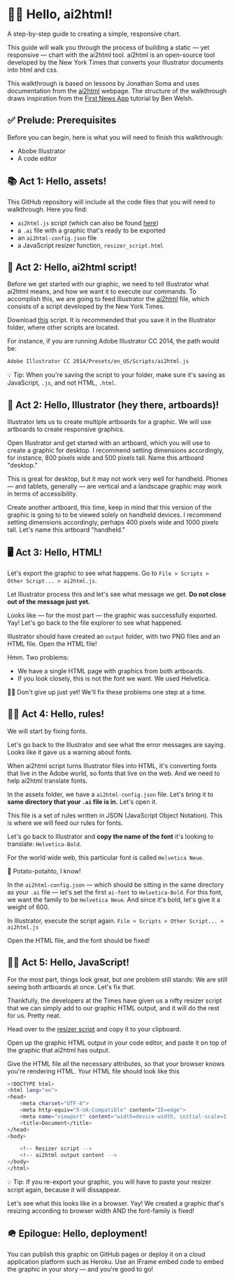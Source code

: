 # 👋🏽 Hello, ai2html!

A step-by-step guide to creating a simple, responsive chart.

This guide will walk you through the process of building a static — yet responsive — chart with the ai2html tool. ai2html is an open-source tool developed by the New York Times that converts your Illustrator documents into html and css.

This walkthrough is based on lessons by Jonathan Soma and uses documentation from the [ai2html](http://ai2html.org/) webpage. The structure of the walkthrough draws inspiration from the [First News App](https://first-news-app.readthedocs.io/en/latest/#) tutorial by Ben Welsh.

## ✅ Prelude: Prerequisites
Before you can begin, here is what you will need to finish this walkthrough:
- Abobe Illustrator
- A code editor

## 📚 Act 1: Hello, assets!
This GitHub repository will include all the code files that you will need to walkthrough. Here you find:
- `ai2html.js` script (which can also be found [here](https://raw.githubusercontent.com/newsdev/ai2html/master/ai2html.js))
- a `.ai` file with a graphic that's ready to be exported
- an `ai2html-config.json` file
- a JavaScript resizer function, `resizer_script.html`

## 👀 Act 2: Hello, ai2html script!
Before we get started with our graphic, we need to tell Illustrator what ai2html means, and how we want it to execute our commands. To accomplish this, we are going to feed Illustrator the [ai2html](assets/ai2html.js) file, which consists of a script developed by the New York Times.

Download [this](assets/ai2html.js) script. It is recommended that you save it in the Illustrator folder, where other scripts are located.

For instance, if you are running Adobe Illustrator CC 2014, the path would be:
```bash
Adobe Illustrator CC 2014/Presets/en_US/Scripts/ai2html.js
```

💡 Tip: When you're saving the script to your folder, make sure it's saving as JavaScript, `.js`, and not HTML, `.html`.

## 🎨 Act 2: Hello, Illustrator (hey there, artboards)!
Illustrator lets us to create multiple artboards for a graphic. We will use artboards to create responsive graphics. 

Open Illustrator and get started with an artboard, which you will use to create a graphic for desktop. I recommend setting dimensions accordingly, for instance, 800 pixels wide and 500 pixels tall. Name this artboard "desktop."

This is great for desktop, but it may not work very well for handheld. Phones — and tablets, generally — are vertical and a landscape graphic may work in terms of accessibility. 

Create another artboard, this time, keep in mind that this version of the graphic is going to to be viewed solely on handheld devices. I recommend setting dimensions accordingly, perhaps 400 pixels wide and 1000 pixels tall. Let's name this artboard "handheld."


## 🖥 Act 3: Hello, HTML!

Let's export the graphic to see what happens. Go to `File > Scripts > Other Script... > ai2html.js`.

Let Illustrator process this and let's see what message we get. **Do not close out of the message just yet.**

Looks like — for the most part — the graphic was successfully exported. Yay! Let's go back to the file explorer to see what happened. 

Illustrator should have created an `output` folder, with two PNG files and an HTML file. Open the HTML file!

Hmm. Two problems:
- We have a single HTML page with graphics from both artboards.
- If you look closely, this is not the font we want. We used Helvetica.

💪🏽 Don't give up just yet! We'll fix these problems one step at a time.

## 👮🏽 Act 4: Hello, rules!
We will start by fixing fonts.

Let's go back to the Illustrator and see what the error messages are saying. Looks like it gave us a warning about fonts.

When ai2html script turns Illustrator files into HTML, it's converting fonts that live in the Adobe world, so fonts that live on the web. And we need to help ai2html translate fonts.

In the assets folder, we have a `ai2html-config.json` file. Let's bring it to **same directory that your `.ai` file is in.** Let's open it.

This file is a set of rules written in JSON (JavaScript Object Notation). This is where we will feed our rules for fonts.

Let's go back to Illustrator and **copy the name of the font** it's looking to translate: `Helvetica-Bold`.

For the world wide web, this particular font is called `Helvetica Neue`.

🥔 Potato-potahto, I know!

In the `ai2html-config.json` — which should be sitting in the same directory as your `.ai` file — let's set the first `ai-font` to `Helvetica-Bold`. For this font, we want the family to be `Helvetica Neue`. And since it's bold, let's give it a weight of 600.

In Illustrator, execute the script again. `File > Scripts > Other Script... > ai2html.js`

Open the HTML file, and the font should be fixed!


## 👨‍💻 Act 5: Hello, JavaScript! 
For the most part, things look great, but one problem still stands: We are still seeing both artboards at once. Let's fix that.

Thankfully, the developers at the Times have given us a nifty resizer script that we can simply add to our graphic HTML output, and it will do the rest for us. Pretty neat.

Head over to the [resizer script](assets/resizer_script.html) and copy it to your clipboard.

Open up the graphic HTML output in your code editor, and paste it on top of the graphic that ai2html has output.

Give the HTML file all the necessary attributes, so that your browser knows you're rendering HTML. Your HTML file should look like this
```bash
<!DOCTYPE html>
<html lang="en">
<head>
    <meta charset="UTF-8">
    <meta http-equiv="X-UA-Compatible" content="IE=edge">
    <meta name="viewport" content="width=device-width, initial-scale=1.0">
    <title>Document</title>
</head>
<body>

    <!-- Resizer script -->
    <!-- ai2html output content -->
</body>
</html>
```

💡 Tip: If you re-export your graphic, you will have to paste your resizer script again, because it will dissappear. 

Let's see what this looks like in a browser. Yay! We created a graphic that's resizing according to browser width AND the font-family is fixed!

## 🪖 Epilogue: Hello, deployment!
You can publish this graphic on GitHub pages or deploy it on a cloud application platform such as Heroku. Use an IFrame embed code to embed the graphic in your story — and you're good to go!